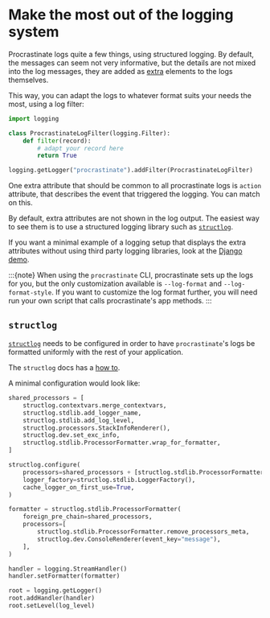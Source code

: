 # Make the most out of the logging system

Procrastinate logs quite a few things, using structured logging. By default, the
messages can seem not very informative, but the details are not mixed into the log
messages, they are added as [extra] elements to the logs themselves.

This way, you can adapt the logs to whatever format suits your needs the most, using
a log filter:

```python
import logging

class ProcrastinateLogFilter(logging.Filter):
    def filter(record):
        # adapt your record here
        return True

logging.getLogger("procrastinate").addFilter(ProcrastinateLogFilter)
```

One extra attribute that should be common to all procrastinate logs is
`action` attribute, that describes the event that triggered the logging. You can
match on this.

By default, extra attributes are not shown in the log output. The easiest way
to see them is to use a structured logging library such as [`structlog`].

If you want a minimal example of a logging setup that displays the extra
attributes without using third party logging libraries, look at the
[Django demo].

:::{note}
When using the `procrastinate` CLI, procrastinate sets up the logs for you,
but the only customization available is `--log-format` and `--log-format-style`.
If you want to customize the log format further, you will need run your own
script that calls procrastinate's app methods.
:::

## `structlog`

[`structlog`](https://www.structlog.org/en/stable/index.html) needs to be
configured in order to have `procrastinate`'s logs be formatted uniformly
with the rest of your application.

The `structlog` docs has a [how to](https://www.structlog.org/en/stable/standard-library.html#rendering-using-structlog-based-formatters-within-logging).

A minimal configuration would look like:

```python
shared_processors = [
    structlog.contextvars.merge_contextvars,
    structlog.stdlib.add_logger_name,
    structlog.stdlib.add_log_level,
    structlog.processors.StackInfoRenderer(),
    structlog.dev.set_exc_info,
    structlog.stdlib.ProcessorFormatter.wrap_for_formatter,
]

structlog.configure(
    processors=shared_processors + [structlog.stdlib.ProcessorFormatter.wrap_for_formatter],
    logger_factory=structlog.stdlib.LoggerFactory(),
    cache_logger_on_first_use=True,
)

formatter = structlog.stdlib.ProcessorFormatter(
    foreign_pre_chain=shared_processors,
    processors=[
        structlog.stdlib.ProcessorFormatter.remove_processors_meta,
        structlog.dev.ConsoleRenderer(event_key="message"),
    ],
)

handler = logging.StreamHandler()
handler.setFormatter(formatter)

root = logging.getLogger()
root.addHandler(handler)
root.setLevel(log_level)
```

[extra]: https://timber.io/blog/the-pythonic-guide-to-logging/#adding-context
[`structlog`]: https://www.structlog.org/en/stable/
[Django demo]: https://github.com/procrastinate-org/procrastinate/blob/main/procrastinate_demos/demo_django/project/settings.py#L151
